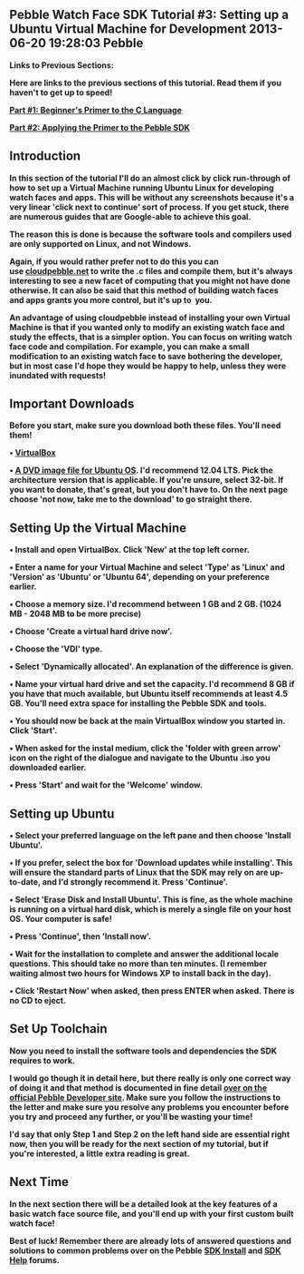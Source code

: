 Pebble Watch Face SDK Tutorial #3: Setting up a Ubuntu Virtual Machine for Development
2013-06-20 19:28:03
Pebble
---

<strong>Links to Previous Sections:

Here are links to the previous sections of this tutorial. Read them if you haven't to get up to speed!

<a title="Pebble Watch Face SDK Tutorial #1: Beginner’s Primer to the C Language" href="http://ninedof.wordpress.com/2013/06/19/pebble-watch-face-sdk-tutorial-1-beginners-primer-to-the-c-language/">Part #1: Beginner's Primer to the C Language</a>

<a title="Pebble Watch Face SDK Tutorial #2: Applying the Primer to the Pebble SDK" href="http://ninedof.wordpress.com/2013/06/20/pebble-watch-face-sdk-tutorial-2-applying-the-primer-to-the-pebble-sdk/">Part #2: Applying the Primer to the Pebble SDK</a>

## Introduction

In this section of the tutorial I'll do an almost click by click run-through of how to set up a Virtual Machine running Ubuntu Linux for developing watch faces and apps. This will be without any screenshots because it's a very linear 'click next to continue' sort of process. If you get stuck, there are numerous guides that are Google-able to achieve this goal.

The reason this is done is because the software tools and compilers used are only supported on Linux, and not Windows.

Again, if you would rather prefer not to do this you can use <a title="cloudpebble.net" href="http://cloudpebble.net">cloudpebble.net</a> to write the .c files and compile them, but it's always interesting to see a new facet of computing that you might not have done otherwise. It can also be said that this method of building watch faces and apps grants you more control, but it's up to  you.

An advantage of using cloudpebble instead of installing your own Virtual Machine is that if you wanted only to modify an existing watch face and study the effects, that is a simpler option. You can focus on writing watch face code and compilation. For example, you can make a small modification to an existing watch face to save bothering the developer, but in most case I'd hope they would be happy to help, unless they were inundated with requests!

## Important Downloads

Before you start, make sure you download both these files. You'll need them!

• <a title="VirtualBox" href="https://www.virtualbox.org/wiki/Downloads">VirtualBox</a>

• <a title="Ubuntu Download" href="http://www.ubuntu.com/download/desktop">A DVD image file for Ubuntu OS</a>. I'd recommend 12.04 LTS. Pick the architecture version that is applicable. If you're unsure, select 32-bit. If you want to donate, that's great, but you don't have to. On the next page choose 'not now, take me to the download' to go straight there.


## Setting Up the Virtual Machine

• Install and open VirtualBox. Click 'New' at the top left corner.

• Enter a name for your Virtual Machine and select 'Type' as 'Linux' and 'Version' as 'Ubuntu' or 'Ubuntu 64', depending on your preference earlier.

• Choose a memory size. I'd recommend between 1 GB and 2 GB. (1024 MB - 2048 MB to be more precise)

• Choose 'Create a virtual hard drive now'.

• Choose the 'VDI' type.

• Select 'Dynamically allocated'. An explanation of the difference is given.

• Name your virtual hard drive and set the capacity. I'd recommend 8 GB if you have that much available, but Ubuntu itself recommends at least 4.5 GB. You'll need extra space for installing the Pebble SDK and tools.

• You should now be back at the main VirtualBox window you started in. Click 'Start'.

• When asked for the instal medium, click the 'folder with green arrow' icon on the right of the dialogue and navigate to the Ubuntu .iso you downloaded earlier.

• Press 'Start' and wait for the 'Welcome' window.


## Setting up Ubuntu

• Select your preferred language on the left pane and then choose 'Install Ubuntu'.

• If you prefer, select the box for 'Download updates while installing'. This will ensure the standard parts of Linux that the SDK may rely on are up-to-date, and I'd strongly recommend it. Press 'Continue'.

• Select 'Erase Disk and Install Ubuntu'. This is fine, as the whole machine is running on a virtual hard disk, which is merely a single file on your host OS. Your computer is safe!

• Press 'Continue', then 'Install now'.

• Wait for the installation to complete and answer the additional locale questions. This should take no more than ten minutes. (I remember waiting almost two hours for Windows XP to install back in the day).

• Click 'Restart Now' when asked, then press ENTER when asked. There is no CD to eject.


## Set Up Toolchain

Now you need to install the software tools and dependencies the SDK requires to work.

I would go though it in detail here, but there really is only one correct way of doing it and that method is documented in fine detail <a title="Pebble Developer Site" href="http://developer.getpebble.com/1/welcome">over on the official Pebble Developer site</a>. Make sure you follow the instructions <strong>to the letter</strong> and make sure you resolve any problems you encounter before you try and proceed any further, or you'll be wasting your time!

I'd say that only Step 1 and Step 2 on the left hand side are essential right now, then you will be ready for the next section of my tutorial, but if you're interested, a little extra reading is great.

## Next Time

In the next section there will be a detailed look at the key features of a basic watch face source file, and you'll end up with your first custom built watch face!

Best of luck! Remember there are already lots of answered questions and solutions to common problems over on the Pebble <a title="SDK Install forum" href="http://forums.getpebble.com/categories/sdk-install">SDK Install</a> and <a title="SDK Help Forum" href="http://forums.getpebble.com/categories/watchface-sdk-help">SDK Help</a> forums.
